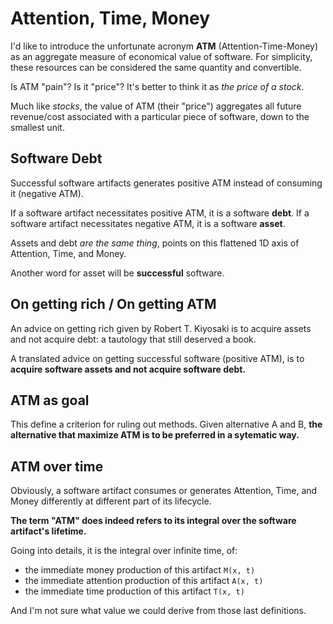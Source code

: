 # Attention, Time, Money

I'd like to introduce the unfortunate acronym **ATM** (Attention-Time-Money) as an aggregate measure of economical value of software. For simplicity, these resources can be considered the same quantity and convertible. 

Is ATM "pain"? Is it "price"? It's better to think it as _the price of a stock_. 

Much like _stocks_, the value of ATM (their "price") aggregates all future revenue/cost associated with a particular piece of software, down to the smallest unit.


## Software Debt

Successful software artifacts generates positive ATM instead of consuming it (negative ATM).

If a software artifact necessitates positive ATM, it is a software **debt**.
If a software artifact necessitates negative ATM, it is a software **asset**. 

Assets and debt _are the same thing_, points on this flattened 1D axis of Attention, Time, and Money.

Another word for asset will be **successful** software. 



## On getting rich / On getting ATM

An advice on getting rich given by Robert T. Kiyosaki is to acquire assets and not acquire debt: a tautology that still deserved a book.

A translated advice on getting successful software (positive ATM), is to **acquire software assets and not acquire software debt.**


## ATM as goal


This define a criterion for ruling out methods.
Given alternative A and B, **the alternative that maximize ATM is to be preferred in a sytematic way.**


## ATM over time

Obviously, a software artifact consumes or generates Attention, Time, and Money differently at different part of its lifecycle.

**The term "ATM" does indeed refers to its integral over the software artifact's lifetime.**

Going into details, it is the integral over infinite time, of:
- the immediate money production of this artifact `M(x, t)`
- the immediate attention production of this artifact `A(x, t)`
- the immediate time production of this artifact `T(x, t)`

And I'm not sure what value we could derive from those last definitions.